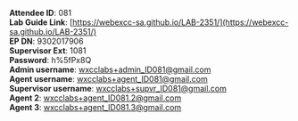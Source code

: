 
**Attendee ID**: 081  
**Lab Guide Link**: [https://webexcc-sa.github.io/LAB-2351/](https://webexcc-sa.github.io/LAB-2351/)  
**EP DN**: 9302017906  
**Supervisor Ext**: 1081  
**Password**: h%5fPx8Q  
**Admin username**: wxcclabs+admin_ID081@gmail.com  
**Agent username**: wxcclabs+agent_ID081@gmail.com  
**Supervisor username**: wxcclabs+supvr_ID081@gmail.com  
**Agent 2**: wxcclabs+agent_ID081.2@gmail.com  
**Agent 3**: wxcclabs+agent_ID081.3@gmail.com  
